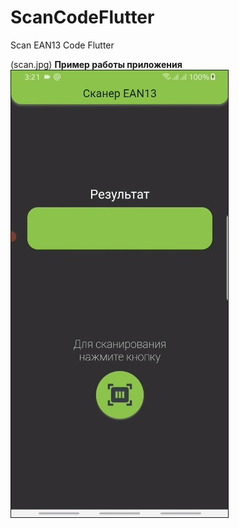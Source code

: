 # ScanCodeFlutter
Scan EAN13 Code Flutter

(scan.jpg)
__Пример работы приложения__
[![__Пример работы приложения__](scan.jpg)](https://youtu.be/JcDlbNT4p2g)

